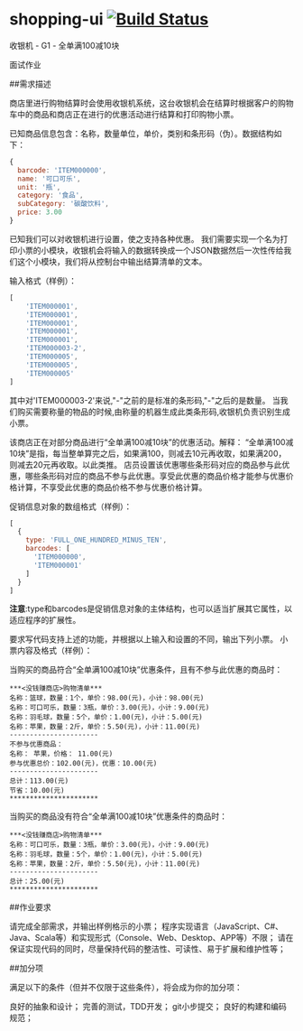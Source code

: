 
shopping-ui [![Build Status](https://travis-ci.org/kbyyd24/shopping-ui.png)](https://travis-ci.org/kbyyd24/shopping-ui)
=======================================================================================================================

收银机 - G1 - 全单满100减10块

面试作业

##需求描述

商店里进行购物结算时会使用收银机系统，这台收银机会在结算时根据客户的购物车中的商品和商店正在进行的优惠活动进行结算和打印购物小票。

已知商品信息包含：名称，数量单位，单价，类别和条形码（伪）。数据结构如下：

```javascript
{
  barcode: 'ITEM000000',
  name: '可口可乐',
  unit: '瓶',
  category: '食品',
  subCategory: '碳酸饮料',
  price: 3.00
}
```

已知我们可以对收银机进行设置，使之支持各种优惠。
我们需要实现一个名为打印小票的小模块，收银机会将输入的数据转换成一个JSON数据然后一次性传给我们这个小模块，我们将从控制台中输出结算清单的文本。

输入格式（样例）：

```javascript
[
    'ITEM000001',
    'ITEM000001',
    'ITEM000001',
    'ITEM000001',
    'ITEM000001',
    'ITEM000003-2',
    'ITEM000005',
    'ITEM000005',
    'ITEM000005'
]
```

其中对'ITEM000003-2'来说,"-"之前的是标准的条形码,"-"之后的是数量。
当我们购买需要称量的物品的时候,由称量的机器生成此类条形码,收银机负责识别生成小票。

该商店正在对部分商品进行“全单满100减10块”的优惠活动。解释：
“全单满100减10块”是指，每当整单算完之后，如果满100，则减去10元再收取，如果满200，则减去20元再收取。以此类推。
店员设置该优惠哪些条形码对应的商品参与此优惠，哪些条形码对应的商品不参与此优惠。享受此优惠的商品价格才能参与优惠价格计算，不享受此优惠的商品价格不参与优惠价格计算。

促销信息对象的数组格式（样例）：

```javascript
[
  {
    type: 'FULL_ONE_HUNDRED_MINUS_TEN',
    barcodes: [
      'ITEM000000',
      'ITEM000001'
    ]
  }
]
```
**注意**:type和barcodes是促销信息对象的主体结构，也可以适当扩展其它属性，以适应程序的扩展性。

要求写代码支持上述的功能，并根据以上输入和设置的不同，输出下列小票。
小票内容及格式（样例）：

当购买的商品符合“全单满100减10块”优惠条件，且有不参与此优惠的商品时：

```
***<没钱赚商店>购物清单***
名称：篮球，数量：1个，单价：98.00(元)，小计：98.00(元)
名称：可口可乐，数量：3瓶，单价：3.00(元)，小计：9.00(元)
名称：羽毛球，数量：5个，单价：1.00(元)，小计：5.00(元)
名称：苹果，数量：2斤，单价：5.50(元)，小计：11.00(元)
----------------------
不参与优惠商品：
名称： 苹果，价格： 11.00(元)
参与优惠总价：102.00(元)，优惠：10.00(元)
----------------------
总计：113.00(元)
节省：10.00(元)
**********************
```

当购买的商品没有符合“全单满100减10块”优惠条件的商品时：

```
***<没钱赚商店>购物清单***
名称：可口可乐，数量：3瓶，单价：3.00(元)，小计：9.00(元)
名称：羽毛球，数量：5个，单价：1.00(元)，小计：5.00(元)
名称：苹果，数量：2斤，单价：5.50(元)，小计：11.00(元)
----------------------
总计：25.00(元)
**********************
```

##作业要求

请完成全部需求，并输出样例格示的小票；
程序实现语言（JavaScript、C#、Java、Scala等）和实现形式（Console、Web、Desktop、APP等）不限；
请在保证实现代码的同时，尽量保持代码的整洁性、可读性、易于扩展和维护性等；

##加分项

满足以下的条件（但并不仅限于这些条件），将会成为你的加分项：

良好的抽象和设计；
完善的测试，TDD开发；
git小步提交；
良好的构建和编码规范；

